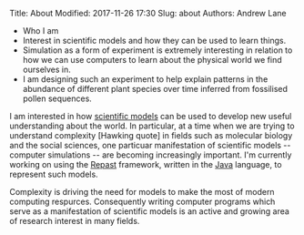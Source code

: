 Title: About
Modified: 2017-11-26 17:30
Slug: about
Authors: Andrew Lane

- Who I am
- Interest in scientific models and how they can be used to learn things. 
- Simulation as a form of experiment is extremely interesting in relation to how we can use computers to learn about the physical world we find ourselves in.
- I am designing such an experiment to help explain patterns in the abundance of different plant species over time inferred from fossilised pollen sequences. 

I am interested in how [scientific
models](https://plato.stanford.edu/entries/models-science/) can be used to
develop new useful understanding about the world. In particular, at a time when we are trying to understand complexity [Hawking quote] in fields such as molecular biology and the social sciences, one particuar manifestation of scientific models -- computer simulations -- are becoming increasingly important. I'm currently working on using the [Repast](https://repast.github.io) framework, written in the [Java](http://www.oracle.com/technetwork/java/index-138747.html) language, to represent such models.

Complexity is driving the need for models to make the most of modern computing respurces. Consequently writing computer programs which serve as a manifestation of scientific models is an active and growing area of research interest in many fields. 






